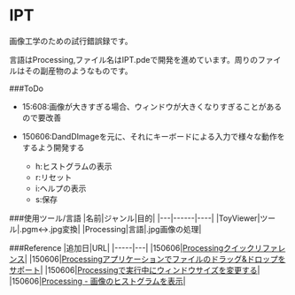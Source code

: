 # IPT
画像工学のための試行錯誤録です。

言語はProcessing,ファイル名はIPT.pdeで開発を進めています。周りのファイルはその副産物のようなものです。

###ToDo
- 15:608:画像が大きすぎる場合、ウィンドウが大きくなりすぎることがあるので要改善

- 150606:DandDImageを元に、それにキーボードによる入力で様々な動作をするよう開発する
	- h:ヒストグラムの表示
	- r:リセット
	- i:ヘルプの表示
	- s:保存

###使用ツール/言語
|名前|ジャンル|目的|
|---|------|----|
|ToyViewer|ツール|.pgm<->.jpg変換|
|Processing|言語|.jpg画像の処理|

###Reference
|追加日|URL|
|-----|---|
|150606|[Processingクイックリファレンス](http://www.musashinodenpa.com/p5/)|
|150606|[Processingアプリケーションでファイルのドラッグ&ドロップをサポート](http://tercel-sakuragaoka.blogspot.jp/2011/10/processing.html)|
|150606|[Processingで実行中にウィンドウサイズを変更する](http://d.hatena.ne.jp/kougaku-navi/touch/20140725/p1)|
|150606|[Processing - 画像のヒストグラムを表示](http://www40.atwiki.jp/spellbound/pages/1822.html)|
